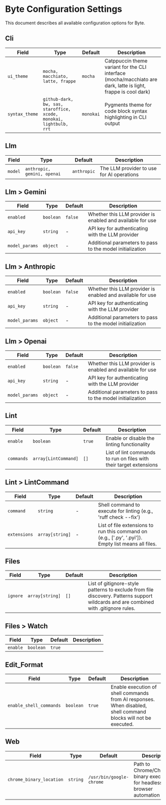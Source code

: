 # Byte Configuration Settings

This document describes all available configuration options for Byte.

## Cli

| Field | Type | Default | Description |
|-------|------|---------|-------------|
| `ui_theme` | `mocha, macchiato, latte, frappe` | `mocha` | Catppuccin theme variant for the CLI interface (mocha/macchiato are dark, latte is light, frappe is cool dark) |
| `syntax_theme` | `github-dark, bw, sas, staroffice, xcode, monokai, lightbulb, rrt` | `monokai` | Pygments theme for code block syntax highlighting in CLI output |

## Llm

| Field | Type | Default | Description |
|-------|------|---------|-------------|
| `model` | `anthropic, gemini, openai` | `anthropic` | The LLM provider to use for AI operations |

## Llm > Gemini

| Field | Type | Default | Description |
|-------|------|---------|-------------|
| `enabled` | `boolean` | `false` | Whether this LLM provider is enabled and available for use |
| `api_key` | `string` | - | API key for authenticating with the LLM provider |
| `model_params` | `object` | - | Additional parameters to pass to the model initialization |

## Llm > Anthropic

| Field | Type | Default | Description |
|-------|------|---------|-------------|
| `enabled` | `boolean` | `false` | Whether this LLM provider is enabled and available for use |
| `api_key` | `string` | - | API key for authenticating with the LLM provider |
| `model_params` | `object` | - | Additional parameters to pass to the model initialization |

## Llm > Openai

| Field | Type | Default | Description |
|-------|------|---------|-------------|
| `enabled` | `boolean` | `false` | Whether this LLM provider is enabled and available for use |
| `api_key` | `string` | - | API key for authenticating with the LLM provider |
| `model_params` | `object` | - | Additional parameters to pass to the model initialization |

## Lint

| Field | Type | Default | Description |
|-------|------|---------|-------------|
| `enable` | `boolean` | `true` | Enable or disable the linting functionality |
| `commands` | `array[LintCommand]` | `[]` | List of lint commands to run on files with their target extensions |

## Lint > LintCommand

| Field | Type | Default | Description |
|-------|------|---------|-------------|
| `command` | `string` | - | Shell command to execute for linting (e.g., 'ruff check --fix') |
| `extensions` | `array[string]` | - | List of file extensions to run this command on (e.g., ['.py', '.pyi']). Empty list means all files. |

## Files

| Field | Type | Default | Description |
|-------|------|---------|-------------|
| `ignore` | `array[string]` | `[]` | List of gitignore-style patterns to exclude from file discovery. Patterns support wildcards and are combined with .gitignore rules. |

## Files > Watch

| Field | Type | Default | Description |
|-------|------|---------|-------------|
| `enable` | `boolean` | `true` |  |

## Edit_Format

| Field | Type | Default | Description |
|-------|------|---------|-------------|
| `enable_shell_commands` | `boolean` | `true` | Enable execution of shell commands from AI responses. When disabled, shell command blocks will not be executed. |

## Web

| Field | Type | Default | Description |
|-------|------|---------|-------------|
| `chrome_binary_location` | `string` | `/usr/bin/google-chrome` | Path to Chrome/Chromium binary executable for headless browser automation |
